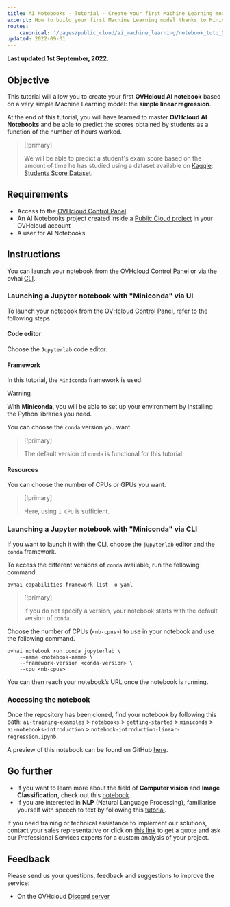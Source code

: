 ```yaml
---
title: AI Notebooks - Tutorial - Create your first Machine Learning model
excerpt: How to build your first Machine Learning model thanks to Miniconda
routes:
    canonical: '/pages/public_cloud/ai_machine_learning/notebook_tuto_01_first_ml_model_miniconda'
updated: 2022-09-01
---
```


**Last updated 1st September, 2022.**

## Objective

This tutorial will allow you to create your first **OVHcloud AI notebook** based on a very simple Machine Learning model: the **simple linear regression**.

At the end of this tutorial, you will have learned to master **OVHcloud AI Notebooks** and be able to predict the scores obtained by students as a function of the number of hours worked.

> [!primary]
>
> We will be able to predict a student's exam score based on the amount of time he has studied using a dataset available on [Kaggle](https://www.kaggle.com/): [Students Score Dataset](https://www.kaggle.com/datasets/shubham47/students-score-dataset-linear-regression).
>

## Requirements

- Access to the [OVHcloud Control Panel](https://www.ovh.com/auth/?action=gotomanager&from=https://www.ovh.it/&ovhSubsidiary=it)
- An AI Notebooks project created inside a [Public Cloud project](https://www.ovhcloud.com/it/public-cloud/) in your OVHcloud account
- A user for AI Notebooks

## Instructions

You can launch your notebook from the [OVHcloud Control Panel](https://www.ovh.com/auth/?action=gotomanager&from=https://www.ovh.it/&ovhSubsidiary=it) or via the ovhai [CLI](/pages/public_cloud/ai_machine_learning/cli_11_howto_run_notebook_cli).

### Launching a Jupyter notebook with "Miniconda" via UI

To launch your notebook from the [OVHcloud Control Panel](https://www.ovh.com/auth/?action=gotomanager&from=https://www.ovh.it/&ovhSubsidiary=it), refer to the following steps.

#### Code editor

Choose the `Jupyterlab` code editor.

#### Framework

In this tutorial, the `Miniconda` framework is used.

> [!warning]
>
> With **Miniconda**, you will be able to set up your environment by installing the Python libraries you need.
>

You can choose the `conda` version you want.

> [!primary]
>
> The default version of `conda` is functional for this tutorial.
>

#### Resources

You can choose the number of CPUs or GPUs you want.

> [!primary]
>
> Here, using `1 CPU` is sufficient.
>

### Launching a Jupyter notebook with "Miniconda" via CLI

If you want to launch it with the CLI, choose the `jupyterlab` editor and the `conda` framework.

To access the different versions of `conda` available, run the following command.

``` {.console}
ovhai capabilities framework list -o yaml
```

> [!primary]
>
> If you do not specify a version, your notebook starts with the default version of `conda`.
>

Choose the number of CPUs (`<nb-cpus>`) to use in your notebook and use the following command.

``` {.console}
ovhai notebook run conda jupyterlab \
	--name <notebook-name> \
	--framework-version <conda-version> \
  	--cpu <nb-cpus>
```

You can then reach your notebook’s URL once the notebook is running.

### Accessing the notebook

Once the repository has been cloned, find your notebook by following this path: `ai-training-examples` > `notebooks` > `getting-started` > `miniconda` > ` ai-notebooks-introduction` > `notebook-introduction-linear-regression.ipynb`.

A preview of this notebook can be found on GitHub [here](https://github.com/ovh/ai-training-examples/blob/main/notebooks/getting-started/miniconda/ai-notebooks-introduction/notebook-introduction-linear-regression.ipynb).

## Go further

- If you want to learn more about the field of **Computer vision** and **Image Classification**, check out this [notebook](/pages/public_cloud/ai_machine_learning/notebook_tuto_07_transfer_learning_resnet50_image_classification).
- If you are interested in **NLP** (Natural Language Processing), familiarise yourself with speech to text by following this [tutorial](/pages/public_cloud/ai_machine_learning/notebook_tuto_08_speech_to_text).

If you need training or technical assistance to implement our solutions, contact your sales representative or click on [this link](https://www.ovhcloud.com/it/professional-services/) to get a quote and ask our Professional Services experts for a custom analysis of your project.

## Feedback

Please send us your questions, feedback and suggestions to improve the service:

- On the OVHcloud [Discord server](https://discord.com/invite/vXVurFfwe9)
